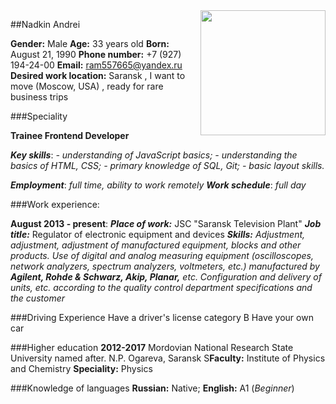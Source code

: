 <image src="D:\VS Code projects\RS School\rsschool-cv\11.jpg"  width="200" height="200" align='right' alt="">

##Nadkin Andrei


**Gender:** Male
**Age:** 33 years old
**Born:** August 21, 1990
**Phone number:** +7 (927) 194-24-00
**Email:** ram557665@yandex.ru
**Desired work location:** Saransk , I want to move (Moscow, USA) , ready for rare business trips 
<!-- ![Photo](D:\VS Code projects\RS School\rsschool-cv\11.jpg) -->

###Speciality

**Trainee Frontend Developer**

***Key skills***:
_- understanding of JavaScript basics;_
_- understanding the basics of HTML, CSS;_
_- primary knowledge of SQL, Git;_
_- basic layout skills._

***Employment***: _full time, ability to work remotely_
***Work schedule***: _full day_

###Work experience:

**August 2013 - present**:
***Place of work:*** JSC "Saransk Television Plant"
***Job title:*** Regulator of electronic equipment and devices
***Skills:*** _Adjustment, adjustment, adjustment of manufactured equipment, blocks and other products. Use of digital and analog measuring equipment (oscilloscopes, network analyzers, spectrum analyzers, voltmeters, etc.) manufactured by ***Agilent, Rohde & Schwarz, Akip, Planar,*** etc. Configuration and delivery of units, etc. according to the quality control department specifications and the customer_

###Driving Experience
Have a driver's license category B
Have your own car

###Higher education
**2012-2017** Mordovian National Research State University named after. N.P. Ogareva, Saransk
S**Faculty:** Institute of Physics and Chemistry
**Speciality:** Physics

###Knowledge of languages
**Russian:** Native;
**English:** A1 (_Beginner_)